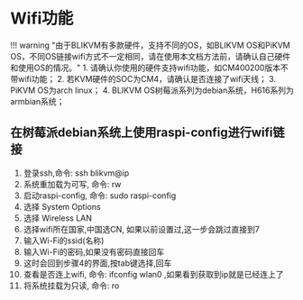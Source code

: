 # Wifi功能
!!! warning "由于BLIKVM有多款硬件，支持不同的OS，如BLIKVM OS和PiKVM OS，不同OS链接wifi方式不一定相同，请在使用本文档方法前，请确认自己硬件和使用OS的情况。"
    1. 请确认你使用的硬件支持wifi功能，如CM400200版本不带wifi功能；
    2. 若KVM硬件的SOC为CM4，请确认是否连接了wifi天线；
    3. PiKVM OS为arch linux；
    4. BLIKVM OS树莓派系列为debian系统，H616系列为armbian系统；

## **在树莓派debian系统上使用raspi-config进行wifi链接**

1. 登录ssh,命令: ssh blikvm@ip
2. 系统重加载为可写, 命令: rw
3. 启动raspi-config, 命令: sudo raspi-config
4. 选择 System Options
5. 选择 Wireless LAN
6. 选择wifi所在国家,中国选CN, 如果以前设置过,这一步会跳过直接到7
7. 输入Wi-Fi的ssid(名称)
8. 输入Wi-Fi的密码,如果没有密码直接回车
9. 这时会回到步骤4的界面,按tab键选择<Finish>,回车
10. 查看是否连上wifi, 命令: ifconfig wlan0 ,如果看到获取到ip就是已经连上了
11. 将系统挂载为只读, 命令: ro

